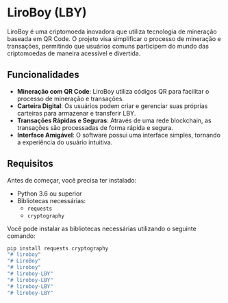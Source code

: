 # LiroBoy (LBY)

LiroBoy é uma criptomoeda inovadora que utiliza tecnologia de mineração baseada em QR Code. O projeto visa simplificar o processo de mineração e transações, permitindo que usuários comuns participem do mundo das criptomoedas de maneira acessível e divertida.

## Funcionalidades

- **Mineração com QR Code**: LiroBoy utiliza códigos QR para facilitar o processo de mineração e transações.
- **Carteira Digital**: Os usuários podem criar e gerenciar suas próprias carteiras para armazenar e transferir LBY.
- **Transações Rápidas e Seguras**: Através de uma rede blockchain, as transações são processadas de forma rápida e segura.
- **Interface Amigável**: O software possui uma interface simples, tornando a experiência do usuário intuitiva.

## Requisitos

Antes de começar, você precisa ter instalado:

- Python 3.6 ou superior
- Bibliotecas necessárias:
  - `requests`
  - `cryptography`
  
Você pode instalar as bibliotecas necessárias utilizando o seguinte comando:

```bash
pip install requests cryptography
"# liroboy" 
"# LiroBoy" 
"# liroboy" 
"# liroboy-LBY" 
"# liroboy-LBY" 
"# liroboy-LBY" 
"# liroboy-LBY" 
